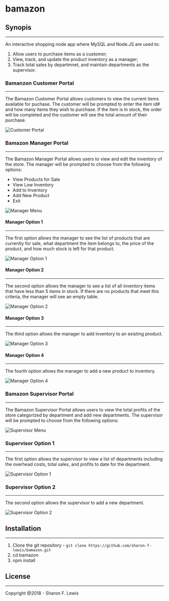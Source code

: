 # bamazon

## Synopis

***

An interactive shopping node app where MySQL and Node.JS are used to:
1) Allow users to purchase items as a customer;
2) View, track, and update the product inventory as a manager;
3) Track total sales by departmnet, and maintain departments as the supervisor.

### Bamanzon Customer Portal

***

The Bamazon Customer Portal allows customers to view the current items available for puchase. The customer will be prompted to enter the item id# and how many items they wish to purchase. If the item is in stock, the order will be completed and the customer will see the total amount of their purchase.

![Customer Portal](screenshots/customer.JPG)

### Bamazon Manager Portal

***

The Bamazon Manager Portal allows users to view and edit the inventory of the store. The manager will be prompted to choose from the following options:

* View Products for Sale
* View Low Inventory
* Add to Inventory
* Add New Product
* Exit

![Manager Menu](screenshots/managerMenu.JPG)

#### Manager Option 1

***

The first option allows the manager to see the list of products that are currently for sale, what department the item belongs to, the price of the product, and how much stock is left for that product.

![Manager Option 1](screenshots/managerOption1.JPG)

#### Manager Option 2

***

The second option allows the manager to see a list of all inventory items that have less than 5 items in stock. If there are no products that meet this criteria, the manager will see an empty table.

![Manager Option 2](screenshots/managerOption2.JPG)

#### Manager Option 3

***

The third option allows the manager to add inventory to an existing product.

![Manager Option 3](screenshots/managerOption3.JPG)

#### Manager Option 4

***

The fourth option allows the manager to add a new product to inventory.

![Manager Option 4](screenshots/managerOption4.JPG)

### Bamazon Supervisor Portal

***

The Bamazon Supervisor Portal allows users to view the total profits of the store categorized by department and add new departments. The supervisor will be prompted to choose from the following options:

![Supervisor Menu](screenshots/supervisorMenu.JPG)

### Supervisor Option 1

***

The first option allows the supervisor to view a list of departments including the overhead costs, total sales, and profits to date for the department.

![Supervisor Option 1](screenshots/supervisorOption1.JPG)

### Supervisor Option 2

***

The second option allows the supervisor to add a new department.

![Supervisor Option 2](screenshots/supervisorOption2.JPG)

## Installation

***

1. Clone the git repository - `git clone https://github.com/sharon-f-lewis/bamazon.git`
1. cd bamazon
1. npm install

## License

***

Copyright @2018 - Sharon F. Lewis